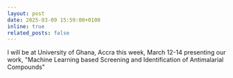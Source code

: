 ```yaml
---
layout: post
date: 2025-03-09 15:59:00+0100
inline: true
related_posts: false
---
```


I will be at University of Ghana, Accra this week, March 12-14 presenting our work, "Machine Learning based Screening and Identification of Antimalarial Compounds"